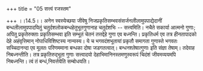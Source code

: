 +++
title = "05 सत्त्वं रजस्तम"

+++
।।14.5।। अनेन स्वस्येच्छया जीवेषु
निजप्रकृतिसम्भवसंसर्जनलीलामुपपाद्येदानीं बन्धलीलामुपपादयितुं
चतुर्दशलोकबन्धहेतुभूतगुणानाह चतुर्दशभिः -- सत्त्वमिति। नचैते सकार्या
आत्मनो गुणाः; अपितु प्रकृतेरुक्ताः प्रकृतिसम्भवा इति सम्भूतं चेतनं
तत्तद्देहे गुणा एव बध्नन्ति। प्रकृतिधर्म एव तत्र हीनतापादको देहे
अहंवृत्तिमान् नोपाधिविशिष्टस्य नान्यस्य। ये च भगवदंशभूतायां प्रकृतौ
समागता गुणास्ते भगवतः सच्चिदानन्दा एव मूलतः परिणममाना बन्धका दोषा
जडगतत्वात्। बन्धनश्लेषात्गुणाः इति संज्ञा तेषाम्। तदेवाह निबध्नन्तीति।
तत्र प्रकृतिरुद्भूता गुणाः सत्त्वादयो देहाभिमानिनस्तमणुस्वरूपं चिदंशं
जीवमव्ययमपि निबध्नन्ति। त्वं तं बन्धं,निवर्त्तयेति सम्बोधयति।

